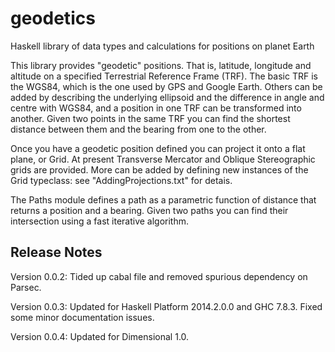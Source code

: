 geodetics
=========

Haskell library of data types and calculations for positions on planet Earth

This library provides "geodetic" positions. That is, latitude, longitude and altitude on a 
specified Terrestrial Reference Frame (TRF). The basic TRF is the WGS84, which is the
one used by GPS and Google Earth. Others can be added by describing the underlying ellipsoid
and the difference in angle and centre with WGS84, and a position in one TRF can be
transformed into another. Given two points in the same TRF you can find the shortest distance 
between them and the bearing from one to the other.

Once you have a geodetic position defined you can project it onto a flat plane, or Grid.
At present Transverse Mercator and Oblique Stereographic grids are provided. More can be
added by defining new instances of the Grid typeclass: see "AddingProjections.txt" for
detais.

The Paths module defines a path as a parametric function of distance that returns a
position and a bearing. Given two paths you can find their intersection using a fast
iterative algorithm.

Release Notes
-------------

Version 0.0.2: Tided up cabal file and removed spurious dependency on Parsec.

Version 0.0.3: Updated for Haskell Platform 2014.2.0.0 and GHC 7.8.3. Fixed
   some minor documentation issues.

Version 0.0.4: Updated for Dimensional 1.0.
